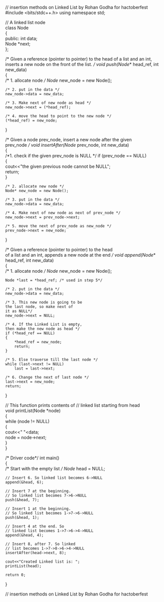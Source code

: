 // insertion methods on Linked List by Rohan Godha for hactoberfest
#include <bits/stdc++.h> 
using namespace std; 
  
// A linked list node  
class Node  
{  
    public: 
    int data;  
    Node *next;  
};  
  
/* Given a reference (pointer to pointer) 
to the head of a list and an int, inserts 
a new node on the front of the list. */
void push(Node** head_ref, int new_data)  
{  
    /* 1. allocate node */
    Node* new_node = new Node(); 
  
    /* 2. put in the data */
    new_node->data = new_data;  
  
    /* 3. Make next of new node as head */
    new_node->next = (*head_ref);  
  
    /* 4. move the head to point to the new node */
    (*head_ref) = new_node;  
}  
  
/* Given a node prev_node, insert a new node after the given  
prev_node */
void insertAfter(Node* prev_node, int new_data)  
{  
    /*1. check if the given prev_node is NULL */
    if (prev_node == NULL)  
    {  
        cout<<"the given previous node cannot be NULL";  
        return;  
    }  
  
    /* 2. allocate new node */
    Node* new_node = new Node(); 
  
    /* 3. put in the data */
    new_node->data = new_data;  
  
    /* 4. Make next of new node as next of prev_node */
    new_node->next = prev_node->next;  
  
    /* 5. move the next of prev_node as new_node */
    prev_node->next = new_node;  
}  
  
/* Given a reference (pointer to pointer) to the head  
of a list and an int, appends a new node at the end */
void append(Node** head_ref, int new_data)  
{  
    /* 1. allocate node */
    Node* new_node = new Node(); 
  
    Node *last = *head_ref; /* used in step 5*/
  
    /* 2. put in the data */
    new_node->data = new_data;  
  
    /* 3. This new node is going to be  
    the last node, so make next of  
    it as NULL*/
    new_node->next = NULL;  
  
    /* 4. If the Linked List is empty, 
    then make the new node as head */
    if (*head_ref == NULL)  
    {  
        *head_ref = new_node;  
        return;  
    }  
  
    /* 5. Else traverse till the last node */
    while (last->next != NULL)  
        last = last->next;  
  
    /* 6. Change the next of last node */
    last->next = new_node;  
    return;  
}  
  
// This function prints contents of 
// linked list starting from head  
void printList(Node *node)  
{  
    while (node != NULL)  
    {  
        cout<<" "<<node->data;  
        node = node->next;  
    }  
}  
  
/* Driver code*/
int main()  
{  
    /* Start with the empty list */
    Node* head = NULL;  
      
    // Insert 6. So linked list becomes 6->NULL  
    append(&head, 6);  
      
    // Insert 7 at the beginning.  
    // So linked list becomes 7->6->NULL  
    push(&head, 7);  
      
    // Insert 1 at the beginning.  
    // So linked list becomes 1->7->6->NULL  
    push(&head, 1);  
      
    // Insert 4 at the end. So  
    // linked list becomes 1->7->6->4->NULL  
    append(&head, 4);  
      
    // Insert 8, after 7. So linked  
    // list becomes 1->7->8->6->4->NULL  
    insertAfter(head->next, 8);  
      
    cout<<"Created Linked list is: ";  
    printList(head);  
      
    return 0;  
}

// insertion methods on Linked List by Rohan Godha for hactoberfest
